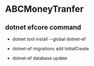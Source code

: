 # ABCMoneyTranfer

## dotnet efcore command
- dotnet tool install --global dotnet-ef

- dotnet-ef migrations add InitialCreate

- dotnet-ef database update